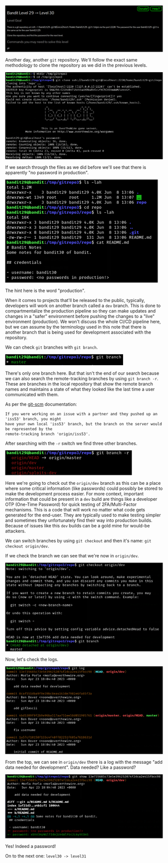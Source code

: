 ![[bandit29_01.png]](https://raw.githubusercontent.com/ToasterMouse/WriteupsAndCTFs/main/overthewire/bandit/images/bandit29_01.png)

Another day, another `git` repository. We'll follow the exact same methodology to clone the repository as we did in the previous levels.

![[bandit29_02.png]](https://raw.githubusercontent.com/ToasterMouse/WriteupsAndCTFs/main/overthewire/bandit/images/bandit29_02.png)

If we search through the files as we did before we'll see that there is apparently "no password in production".

![[bandit29_03.png]](https://raw.githubusercontent.com/ToasterMouse/WriteupsAndCTFs/main/overthewire/bandit/images/bandit29_03.png)

The hint here is the word "production".

When it comes to projects that'll be released to the public, typically, developers will work on another branch called a `dev` branch. This is done to compartmentalize the production pipeline so they can make updates and changes in a "safer" environment before pushing the changes to a "live" environment (production). We won't discuss the whole CI/CD pipeline here, but we can assume by the terminology used in this note that there is another branch that is being used for development associated with the repository.

We can check `git` branches with `git branch`.

![[bandit29_04.png]](https://raw.githubusercontent.com/ToasterMouse/WriteupsAndCTFs/main/overthewire/bandit/images/bandit29_04.png)

There's only one branch here. But that isn't the end of our search because we can also search the remote-tracking branches by using `git branch -r`. These are branches in the local repository that show the remote branch names and maintains a state of what they looked like the last time a user communicated with them.

As per the [git-scm](https://git-scm.com/book/en/v2/Git-Branching-Remote-Branches) documentation:

```
If you were working on an issue with a partner and they pushed up an 'iss53' branch, you might 
have your own local 'iss53' branch, but the branch on the server would be represented by the 
remote-tracking branch 'origin/iss53'.
```

After searching with the `-r` switch we find three other branches.

![[bandit29_05.png]](https://raw.githubusercontent.com/ToasterMouse/WriteupsAndCTFs/main/overthewire/bandit/images/bandit29_05.png)

Here we're going to check out the `origin/dev` branch as this can be a place where some critical information (like passwords) could possibly be stored to make the development process easier. For more context, important information that could be present in a `dev` build are things like a developer OTP (One-Time Password) for quick testing of 2FA/Multi-Factor mechanisms. This is a code that will work no matter what code gets generated for the end-user. They are typically used to make testing simpler and sometimes they unfortunately find their way into production builds. Because of issues like this `dev` builds can be a gold mine for would-be attackers.

We can switch branches by using `git checkout` and then it's name: `git checkout origin/dev`. 

If we check the branch we can see that we're now in `origin/dev`. 

![[bandit29_06.png]](https://raw.githubusercontent.com/ToasterMouse/WriteupsAndCTFs/main/overthewire/bandit/images/bandit29_06.png)

Now, let's check the logs.

![[bandit29_07.png]](https://raw.githubusercontent.com/ToasterMouse/WriteupsAndCTFs/main/overthewire/bandit/images/bandit29_07.png)

From the top, we can see in `origin/dev` there is a log with the message "add data needed for development". Data needed? Like a password?

![[bandit29_08.png]](https://raw.githubusercontent.com/ToasterMouse/WriteupsAndCTFs/main/overthewire/bandit/images/bandit29_08.png)

Yes! Indeed a password!

On to the next one: `level30 -> level31`

